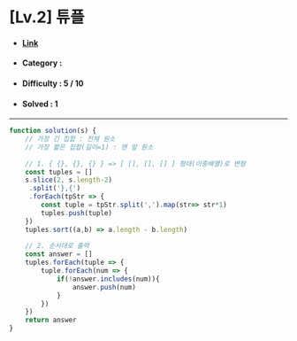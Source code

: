 # [Lv.2] 튜플 
* #### [Link](https://school.programmers.co.kr/learn/courses/30/lessons/64065)
* #### Category : 
* #### Difficulty : 5 / 10  
* #### Solved : 1

<hr />

```js
function solution(s) {
    // 가장 긴 집합 : 전체 원소 
    // 가장 짧은 집합(길이=1) : 맨 앞 원소 
    
    // 1. { {}, {}, {} } => [ [], [], [] ] 형태(이중배열)로 변형 
    const tuples = []
    s.slice(2, s.length-2)
     .split('},{')
     .forEach(tpStr => {
        const tuple = tpStr.split(',').map(str=> str*1)
        tuples.push(tuple)
    })
    tuples.sort((a,b) => a.length - b.length)
    
    // 2. 순서대로 출력 
    const answer = []
    tuples.forEach(tuple => {
        tuple.forEach(num => {
            if(!answer.includes(num)){
                answer.push(num)
            }
        })
    })
    return answer
}
```